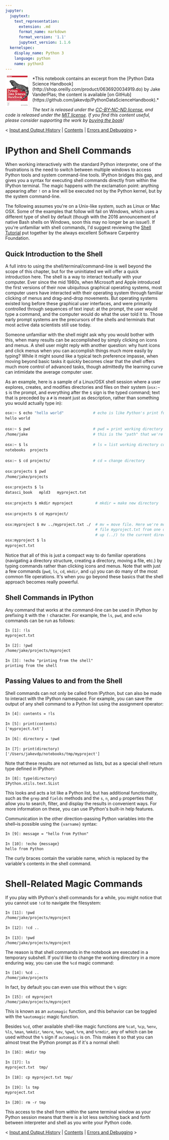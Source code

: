 ```yaml
---
jupyter:
  jupytext:
    text_representation:
      extension: .md
      format_name: markdown
      format_version: '1.1'
      jupytext_version: 1.1.6
  kernelspec:
    display_name: Python 3
    language: python
    name: python3
---
```


<!--BOOK_INFORMATION-->
<img align="left" style="padding-right:10px;" src="figures/PDSH-cover-small.png">
*This notebook contains an excerpt from the [Python Data Science Handbook](http://shop.oreilly.com/product/0636920034919.do) by Jake VanderPlas; the content is available [on GitHub](https://github.com/jakevdp/PythonDataScienceHandbook).*

*The text is released under the [CC-BY-NC-ND license](https://creativecommons.org/licenses/by-nc-nd/3.0/us/legalcode), and code is released under the [MIT license](https://opensource.org/licenses/MIT). If you find this content useful, please consider supporting the work by [buying the book](http://shop.oreilly.com/product/0636920034919.do)!*


<!--NAVIGATION-->
< [Input and Output History](01.04-Input-Output-History.ipynb) | [Contents](Index.ipynb) | [Errors and Debugging](01.06-Errors-and-Debugging.ipynb) >


# IPython and Shell Commands


When working interactively with the standard Python interpreter, one of the frustrations is the need to switch between multiple windows to access Python tools and system command-line tools.
IPython bridges this gap, and gives you a syntax for executing shell commands directly from within the IPython terminal.
The magic happens with the exclamation point: anything appearing after ``!`` on a line will be executed not by the Python kernel, but by the system command-line.

The following assumes you're on a Unix-like system, such as Linux or Mac OSX.
Some of the examples that follow will fail on Windows, which uses a different type of shell by default (though with the 2016 announcement of native Bash shells on Windows, soon this may no longer be an issue!).
If you're unfamiliar with shell commands, I'd suggest reviewing the [Shell Tutorial](http://swcarpentry.github.io/shell-novice/) put together by the always excellent Software Carpentry Foundation.

<!-- #region -->
## Quick Introduction to the Shell

A full intro to using the shell/terminal/command-line is well beyond the scope of this chapter, but for the uninitiated we will offer a quick introduction here.
The shell is a way to interact textually with your computer.
Ever since the mid 1980s, when Microsoft and Apple introduced the first versions of their now ubiquitous graphical operating systems, most computer users have interacted with their operating system through familiar clicking of menus and drag-and-drop movements.
But operating systems existed long before these graphical user interfaces, and were primarily controlled through sequences of text input: at the prompt, the user would type a command, and the computer would do what the user told it to.
Those early prompt systems are the precursors of the shells and terminals that most active data scientists still use today.

Someone unfamiliar with the shell might ask why you would bother with this, when many results can be accomplished by simply clicking on icons and menus.
A shell user might reply with another question: why hunt icons and click menus when you can accomplish things much more easily by typing?
While it might sound like a typical tech preference impasse, when moving beyond basic tasks it quickly becomes clear that the shell offers much more control of advanced tasks, though admittedly the learning curve can intimidate the average computer user.

As an example, here is a sample of a Linux/OSX shell session where a user explores, creates, and modifies directories and files on their system (``osx:~ $`` is the prompt, and everything after the ``$`` sign is the typed command; text that is preceded by a ``#`` is meant just as description, rather than something you would actually type in):

```bash
osx:~ $ echo "hello world"             # echo is like Python's print function
hello world

osx:~ $ pwd                            # pwd = print working directory
/home/jake                             # this is the "path" that we're sitting in

osx:~ $ ls                             # ls = list working directory contents
notebooks  projects 

osx:~ $ cd projects/                   # cd = change directory

osx:projects $ pwd
/home/jake/projects

osx:projects $ ls
datasci_book   mpld3   myproject.txt

osx:projects $ mkdir myproject          # mkdir = make new directory

osx:projects $ cd myproject/

osx:myproject $ mv ../myproject.txt ./  # mv = move file. Here we're moving the
                                        # file myproject.txt from one directory
                                        # up (../) to the current directory (./)
osx:myproject $ ls
myproject.txt
```

Notice that all of this is just a compact way to do familiar operations (navigating a directory structure, creating a directory, moving a file, etc.) by typing commands rather than clicking icons and menus.
Note that with just a few commands (``pwd``, ``ls``, ``cd``, ``mkdir``, and ``cp``) you can do many of the most common file operations.
It's when you go beyond these basics that the shell approach becomes really powerful.
<!-- #endregion -->

<!-- #region -->
## Shell Commands in IPython

Any command that works at the command-line can be used in IPython by prefixing it with the ``!`` character.
For example, the ``ls``, ``pwd``, and ``echo`` commands can be run as follows:

```ipython
In [1]: !ls
myproject.txt

In [2]: !pwd
/home/jake/projects/myproject

In [3]: !echo "printing from the shell"
printing from the shell
```
<!-- #endregion -->

<!-- #region -->
## Passing Values to and from the Shell

Shell commands can not only be called from IPython, but can also be made to interact with the IPython namespace.
For example, you can save the output of any shell command to a Python list using the assignment operator:

```ipython
In [4]: contents = !ls

In [5]: print(contents)
['myproject.txt']

In [6]: directory = !pwd

In [7]: print(directory)
['/Users/jakevdp/notebooks/tmp/myproject']
```

Note that these results are not returned as lists, but as a special shell return type defined in IPython:

```ipython
In [8]: type(directory)
IPython.utils.text.SList
```

This looks and acts a lot like a Python list, but has additional functionality, such as
the ``grep`` and ``fields`` methods and the ``s``, ``n``, and ``p`` properties that allow you to search, filter, and display the results in convenient ways.
For more information on these, you can use IPython's built-in help features.
<!-- #endregion -->

<!-- #region -->
Communication in the other direction–passing Python variables into the shell–is possible using the ``{varname}`` syntax:

```ipython
In [9]: message = "hello from Python"

In [10]: !echo {message}
hello from Python
```

The curly braces contain the variable name, which is replaced by the variable's contents in the shell command.
<!-- #endregion -->

<!-- #region -->
# Shell-Related Magic Commands

If you play with IPython's shell commands for a while, you might notice that you cannot use ``!cd`` to navigate the filesystem:

```ipython
In [11]: !pwd
/home/jake/projects/myproject

In [12]: !cd ..

In [13]: !pwd
/home/jake/projects/myproject
```

The reason is that shell commands in the notebook are executed in a temporary subshell.
If you'd like to change the working directory in a more enduring way, you can use the ``%cd`` magic command:

```ipython
In [14]: %cd ..
/home/jake/projects
```

In fact, by default you can even use this without the ``%`` sign:

```ipython
In [15]: cd myproject
/home/jake/projects/myproject
```

This is known as an ``automagic`` function, and this behavior can be toggled with the ``%automagic`` magic function.

Besides ``%cd``, other available shell-like magic functions are ``%cat``, ``%cp``, ``%env``, ``%ls``, ``%man``, ``%mkdir``, ``%more``, ``%mv``, ``%pwd``, ``%rm``, and ``%rmdir``, any of which can be used without the ``%`` sign if ``automagic`` is on.
This makes it so that you can almost treat the IPython prompt as if it's a normal shell:

```ipython
In [16]: mkdir tmp

In [17]: ls
myproject.txt  tmp/

In [18]: cp myproject.txt tmp/

In [19]: ls tmp
myproject.txt

In [20]: rm -r tmp
```

This access to the shell from within the same terminal window as your Python session means that there is a lot less switching back and forth between interpreter and shell as you write your Python code.
<!-- #endregion -->

<!--NAVIGATION-->
< [Input and Output History](01.04-Input-Output-History.ipynb) | [Contents](Index.ipynb) | [Errors and Debugging](01.06-Errors-and-Debugging.ipynb) >
